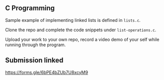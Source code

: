 ## C Programming

Sample example of implementing linked lists is defined in `lists.c`.


Clone the repo and complete the code snippets under `list-operations.c`.



Upload your work to your own repo, record a video demo of your self while running through the program.


## Submission linked
https://forms.gle/6bPE4bZUb7U8xcyM9
